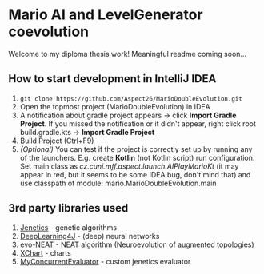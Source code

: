 # Mario AI and LevelGenerator coevolution

Welcome to my diploma thesis work! Meaningful readme coming soon...

## How to start development in IntelliJ IDEA

1. ```git clone https://github.com/Aspect26/MarioDoubleEvolution.git```
2. Open the topmost project (MarioDoubleEvolution) in IDEA
3. A notification about gradle project appears -> click **Import Gradle Project**. If you missed the notification or it didn't appear, right click root build.gradle.kts -> **Import Gradle Project**
4. Build Project (Ctrl+F9)
5. *(Optional)* You can test if the project is correctly set up by running any of the launchers. E.g. create **Kotlin** (not Kotlin script) run configuration. Set main class as *cz.cuni.mff.aspect.launch.AIPlayMarioKt* (it may appear in red, but it seems to be some IDEA bug, don't mind that) and use classpath of module: mario.MarioDoubleEvolution.main

## 3rd party libraries used

1. [Jenetics](http://jenetics.io/) - genetic algorithms
2. [DeepLearning4J](https://deeplearning4j.org/) - (deep) neural networks 
3. [evo-NEAT](https://github.com/vishnugh/evo-NEAT) - NEAT algorithm (Neuroevolution of augmented topologies)
4. [XChart](http://knowm.org/open-source/xchart) - charts
5. [MyConcurrentEvaluator](https://github.com/woitee/endlessRunners) - custom jenetics evaluator 